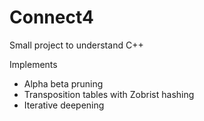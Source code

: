 # Connect4
Small project to understand C++

Implements
- Alpha beta pruning
- Transposition tables with Zobrist hashing
- Iterative deepening
